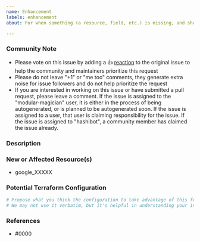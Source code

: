 ```yaml
---
name: Enhancement
labels: enhancement
about: For when something (a resource, field, etc.) is missing, and should be added.

---
```


<!--- Please keep this note for the community --->

### Community Note

* Please vote on this issue by adding a 👍 [reaction](https://blog.github.com/2016-03-10-add-reactions-to-pull-requests-issues-and-comments/) to the original issue to help the community and maintainers prioritize this request
* Please do not leave "+1" or "me too" comments, they generate extra noise for issue followers and do not help prioritize the request
* If you are interested in working on this issue or have submitted a pull request, please leave a comment. If the issue is assigned to the "modular-magician" user, it is either in the process of being autogenerated, or is planned to be autogenerated soon. If the issue is assigned to a user, that user is claiming responsibility for the issue. If the issue is assigned to "hashibot", a community member has claimed the issue already.

<!--- Thank you for keeping this note for the community --->

### Description

<!--- Please leave a helpful description of the feature request here. Including use cases and why it would help you is a great way to convince maintainers to spend time on it. --->

### New or Affected Resource(s)

<!--- Please list the new or affected resources and data sources. --->

* google_XXXXX

### Potential Terraform Configuration

<!--- Information about code formatting: https://help.github.com/articles/basic-writing-and-formatting-syntax/#quoting-code --->

```tf
# Propose what you think the configuration to take advantage of this feature should look like.
# We may not use it verbatim, but it's helpful in understanding your intent.
```

### References

<!---
Information about referencing Github Issues: https://help.github.com/articles/basic-writing-and-formatting-syntax/#referencing-issues-and-pull-requests

Are there any other GitHub issues (open or closed) or pull requests that should be linked here? Vendor blog posts or documentation?
--->

* #0000
